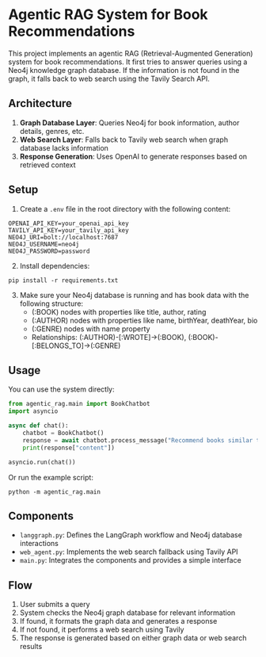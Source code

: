 # Agentic RAG System for Book Recommendations

This project implements an agentic RAG (Retrieval-Augmented Generation) system for book recommendations. It first tries to answer queries using a Neo4j knowledge graph database. If the information is not found in the graph, it falls back to web search using the Tavily Search API.

## Architecture

1. **Graph Database Layer**: Queries Neo4j for book information, author details, genres, etc.
2. **Web Search Layer**: Falls back to Tavily web search when graph database lacks information
3. **Response Generation**: Uses OpenAI to generate responses based on retrieved context

## Setup

1. Create a `.env` file in the root directory with the following content:
```
OPENAI_API_KEY=your_openai_api_key
TAVILY_API_KEY=your_tavily_api_key
NEO4J_URI=bolt://localhost:7687
NEO4J_USERNAME=neo4j
NEO4J_PASSWORD=password
```

2. Install dependencies:
```
pip install -r requirements.txt
```

3. Make sure your Neo4j database is running and has book data with the following structure:
   - (:BOOK) nodes with properties like title, author, rating
   - (:AUTHOR) nodes with properties like name, birthYear, deathYear, bio
   - (:GENRE) nodes with name property
   - Relationships: (:AUTHOR)-[:WROTE]->(:BOOK), (:BOOK)-[:BELONGS_TO]->(:GENRE)

## Usage

You can use the system directly:

```python
from agentic_rag.main import BookChatbot
import asyncio

async def chat():
    chatbot = BookChatbot()
    response = await chatbot.process_message("Recommend books similar to Harry Potter")
    print(response["content"])

asyncio.run(chat())
```

Or run the example script:

```
python -m agentic_rag.main
```

## Components

- `langgraph.py`: Defines the LangGraph workflow and Neo4j database interactions
- `web_agent.py`: Implements the web search fallback using Tavily API
- `main.py`: Integrates the components and provides a simple interface

## Flow

1. User submits a query
2. System checks the Neo4j graph database for relevant information
3. If found, it formats the graph data and generates a response
4. If not found, it performs a web search using Tavily
5. The response is generated based on either graph data or web search results 